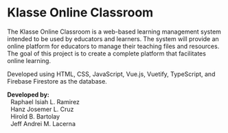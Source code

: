 # Klasse Online Classroom

The Klasse Online Classroom is a web-based learning management system intended to be used by educators and learners. The system will provide an online platform for educators to manage their teaching files and resources. The goal of this project is to create a complete platform that facilitates online learning.

Developed using HTML, CSS, JavaScript, Vue.js, Vuetify, TypeScript, and Firebase Firestore as the database.

**Developed by:**<br />
&nbsp;&nbsp;Raphael Isiah L. Ramirez <br />
&nbsp;&nbsp;Hanz Josemer L. Cruz <br />
&nbsp;&nbsp;Hirold B. Bartolay <br />
&nbsp;&nbsp;Jeff Andrei M. Lacerna <br />
